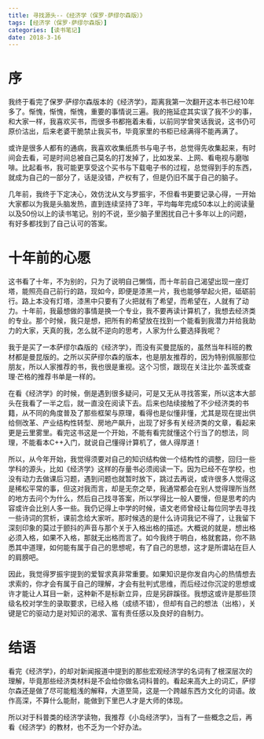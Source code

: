 ```yaml
---
title: 寻找源头--《经济学（保罗·萨缪尔森版）》
tags: [经济学（保罗·萨缪尔森版）]
categories: [读书笔记]
date: 2018-3-16
---
```


# 序

我终于看完了保罗·萨缪尔森版本的《经济学》，距离我第一次翻开这本书已经10年多了。惭愧，惭愧，惭愧，重要的事情说三遍。我的拖延症其实误了我不少的事，和大家一样，我喜欢买书，而很多书都拖着未看，以前同学曾笑话我说，这书仍可原价沽出，后来老婆干脆禁止我买书，毕竟家里的书柜已经满得不能再满了。

或许是很多人都有的通病，我喜欢收集纸质书与电子书，总觉得先收集起来，有时间会去看，可是时间总被自己莫名的打发掉了，比如发呆、上网、看电视与磨咖啡。比起看书，我可能更享受这个买书与下载电子书的过程，总觉得到手的东西，就成为自己的一部分了，话是没错，产权有了，但是仍旧不属于自己的脑子。
 <!-- more -->
几年前，我终于下定决心，效仿沈从文与罗振宇，不但看书更要记录心得，一开始大家都以为我是头脑发热，直到连续坚持了3年，平均每年完成50本以上的阅读量以及50份以上的读书笔记。别的不说，至少脑子里困扰自己十多年以上的问题，有好多都找到了自己认可的答案。


# 十年前的心愿

这书看了十年，不为别的，只为了说明自己懒惰，而十年前自己渴望出现一座灯塔，能照亮自己前行的路，现如今，即便是漆黑一片，我也能够举起火把，砥砺前行。路上本没有灯塔，漆黑中只要有了火把就有了希望，而希望在，人就有了动力。十年前，我最想做的事情是换一个专业，我不要再读计算机了，我想去经济类的专业。那个时候，我只是想，把所有的希望放在找到一个能看到我潜力并给我助力的大家，天真的我，怎么就不逆向的思考，人家为什么要选择我呢？

我于是买了一本萨缪尔森版的《经济学》，而没有买曼昆版的，虽然当年科班的教材都是曼昆版的。之所以买萨缪尔森的版本，也是朋友推荐的，因为特别佩服那位朋友，所以人家推荐的书，我也很是重视。这个习惯，跟现在关注比尔·盖茨或查理·芒格的推荐书单是一样的。

在看《经济学》的时候，倒是遇到很多疑问，可是又无从寻找答案，所以这本大部头在我看了一半之后，就一直没在阅读下去。后来也陆续接触了不少经济类的书籍，从不同的角度普及了那些框架与原理，看得也是似懂非懂，尤其是现在提出供给侧改革、产业结构性转型、房地产飙升，出现了好多有关经济类的文章，看起来更是云里雾里。看完这书这是一个开始，不能有看完就懂这个行当了的想法，同理，不能看本C++入门，就说自己懂得计算机了，做人得厚道！

所以，从今年开始，我觉得须要对自己的知识结构做一个结构性的调整，回归一些学科的源头，比如《经济学》这样的存量书必须阅读一下。因为已经不在学校，也没有动力去做课后习题，遇到问题也就暂时放下，跳过去再说，或许很多人觉得这是稀松平常的事，但这对我而言，却是无奈之举，我通常都会在别人觉得理所当然的地方去问个为什么，然后自己找寻答案，所以学得比一般人要慢，但是思考的内容或许会比别人多一些。我仍记得上中学的时候，语文老师曾经让每位同学去寻找一些诗词的赏析，课前念给大家听。那时候选的是什么诗词我记不得了，让我留下深刻印象的莫过于颤抖的声音与那个关于入格出格的描述。大概说的就是，想出格必须入格，如果不入格，那就无出格而言了。如今我终于明白，格就套路，你不熟悉其中道理，如何能有属于自己的思想呢，有了自己的思想，这才是所谓站在巨人的肩膀吧。

因此，我觉得罗振宇提到的爱智求真非常重要。如果知识是你发自内心的热情想去求索的，你才会有属于自己的理解，才会有批判式思维，而后经过你沉淀的思想或许才能让人耳目一新，这种新不是标新立异，应是另辟蹊径。我想这或许是那些顶级名校对学生的录取要求，已经入格（成绩不错），但却有自己的想法（出格），关键是它的驱动力是对知识的渴求、富有责任感以及良好的自制力。

# 结语

看完《经济学》，的却对新闻报道中提到的那些宏观经济学的名词有了根深层次的理解，毕竟那些经济类材料是不会给你做名词科普的。看起来高大上的词汇，萨缪尔森还是做了尽可能粗浅的解释，大道至简，这是一个跨越东西方文化的词语。故作高深，不算什么能耐，能做到下里巴人才是大师的体现。

所以对于科普类的经济学读物，我推荐《小岛经济学》，当有了一些概念之后，再看《经济学》的教材，也不乏为一个好办法。